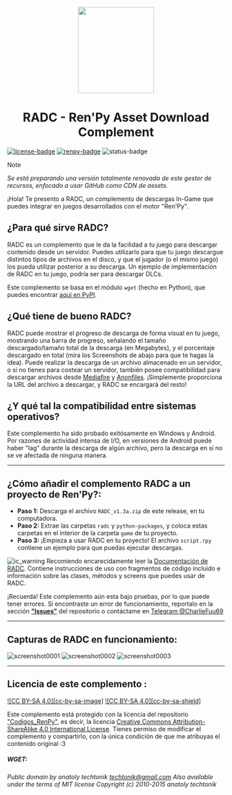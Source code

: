 [cc-by-sa]: http://creativecommons.org/licenses/by-sa/4.0/
[renpy]: https://renpy.org/
[license]: https://www.gnu.org/licenses/gpl-3.0

<!-- Badges del README --->
[renpy-badge]: https://img.shields.io/badge/Ren'Py-v8.4.1-red?style=for-the-badge&logo=python
[license-badge]: https://img.shields.io/badge/License-GPLv3-blue.svg?style=for-the-badge&logo=creativecommons
[license-image]: https://www.gnu.org/graphics/gplv3-with-text-136x68.png
[status-badge]: https://img.shields.io/badge/Version%20Status-Testing-444444?style=for-the-badge

<p align="center">
  <img width="176" height="200" src="https://user-images.githubusercontent.com/77955772/184478128-93046a80-f326-43c9-9960-efdcd61f03b6.png">
</p>

<h1 align = "center"> RADC - Ren'Py Asset Download Complement </h1>

[![license-badge]][license] [![renpy-badge]][renpy] ![status-badge]

> [!NOTE]
> _Se está preparando una versión totalmente renovada de este gestor de recursos, enfocado a usar GitHub como CDN de assets._

¡Hola! Te presento a RADC, un complemento de descargas In-Game que puedes integrar en juegos desarrollados con el motor "Ren'Py".

## ¿Para qué sirve RADC?

RADC es un complemento que le da la facilidad a tu juego para descargar contenido desde un servidor. Puedes utilizarlo para que tu juego descargue distintos tipos de archivos en el disco, y que el jugador (o el mismo juego) los pueda utilizar posterior a su descarga. Un ejemplo de implementación de RADC en tu juego, podría ser para descargar DLCs.

Este complemento se basa en el módulo `wget` (hecho en Python), que puedes encontrar [aquí en PyPI](https://pypi.org/project/wget/).

## ¿Qué tiene de bueno RADC?

RADC puede mostrar el progreso de descarga de forma visual en tu juego, mostrando una barra de progreso, señalando el tamaño descargado/tamaño total de la descarga (en Megabytes), y el porcentaje descargado en total (mira los Screenshots de abajo para que te hagas la idea).
Puede realizar la descarga de un archivo almacenado en un servidor, o si no tienes para costear un servidor, también posee compatibilidad para descargar archivos desde [Mediafire](https://www.mediafire.com/) y [Anonfiles](https://anonfiles.com/). ¡Simplemente proporciona la URL del archivo a descargar, y RADC se encargará del resto!

## ¿Y qué tal la compatibilidad entre sistemas operativos?

Este complemento ha sido probado exitósamente en Windows y Android. Por razones de actividad intensa de I/O, en versiones de Android puede haber "lag" durante la descarga de algún archivo, pero la descarga en sí no se ve afectada de ninguna manera.

---

## ¿Cómo añadir el complemento RADC a un proyecto de Ren'Py?:

- **Paso 1:** Descarga el archivo `RADC_v1.3a.zip` de este release, en tu computadora.
- **Paso 2:** Extrae las carpetas `radc` y `python-packages`, y coloca estas carpetas en el interior de la carpeta `game` de tu proyecto.
- **Paso 3:** ¡Empieza a usar RADC en tu proyecto! El archivo `script.rpy` contiene un ejemplo para que puedas ejecutar descargas.

![ic_warning](https://user-images.githubusercontent.com/77955772/143798585-2a612721-a193-4ec0-af5f-811c6bef6c4c.png) Recomiendo encarecidamente leer la [Documentación de RADC](DOCUMENTACION.md). Contiene instrucciones de uso con fragmentos de código incluido e información sobre las clases, métodos y screens que puedes usar de RADC.

¡Recuerda! Este complemento aún esta bajo pruebas, por lo que puede tener errores. Si encontraste un error de funcionamiento, reportalo en la sección <ins>**"Issues"**</ins> del repositorio o contáctame en [Telegram @CharlieFuu69](https://t.me/CharlieFuu69)

---

## Capturas de RADC en funcionamiento:

![screenshot0001](https://user-images.githubusercontent.com/77955772/143798053-b7cf4bcc-8c35-40a2-94ed-cd137c9b023c.png)
![screenshot0002](https://user-images.githubusercontent.com/77955772/143798067-5f6ec5b6-61fb-4dd7-8697-742d8232f736.png)
![screenshot0003](https://user-images.githubusercontent.com/77955772/143798085-8947be9c-1360-4a37-b8c9-73386af4c252.png)

---

## Licencia de este complemento :

[![CC BY-SA 4.0][cc-by-sa-image]][cc-by-sa] [![CC BY-SA 4.0][cc-by-sa-shield]][cc-by-sa]

Este complemento está protegido con la licencia del repositorio ["Codigos_RenPy"](https://github.com/CharlieFuu69/Codigos_RenPy), es decir, la licencia [Creative Commons Attribution-ShareAlike 4.0 International License][cc-by-sa]. Tienes permiso de modificar el complemento y compartirlo, con la única condición de que me atribuyas el contenido original :3

##### WGET:

_Public domain by anatoly techtonik <techtonik@gmail.com>
Also available under the terms of MIT license
Copyright (c) 2010-2015 anatoly techtonik_
